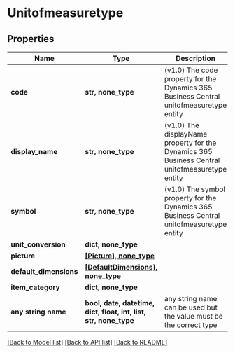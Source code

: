 # Unitofmeasuretype


## Properties
Name | Type | Description | Notes
------------ | ------------- | ------------- | -------------
**code** | **str, none_type** | (v1.0) The code property for the Dynamics 365 Business Central unitofmeasuretype entity | [optional] 
**display_name** | **str, none_type** | (v1.0) The displayName property for the Dynamics 365 Business Central unitofmeasuretype entity | [optional] 
**symbol** | **str, none_type** | (v1.0) The symbol property for the Dynamics 365 Business Central unitofmeasuretype entity | [optional] 
**unit_conversion** | **dict, none_type** |  | [optional] 
**picture** | [**[Picture], none_type**](Picture.md) |  | [optional] 
**default_dimensions** | [**[DefaultDimensions], none_type**](DefaultDimensions.md) |  | [optional] 
**item_category** | **dict, none_type** |  | [optional] 
**any string name** | **bool, date, datetime, dict, float, int, list, str, none_type** | any string name can be used but the value must be the correct type | [optional]

[[Back to Model list]](../README.md#documentation-for-models) [[Back to API list]](../README.md#documentation-for-api-endpoints) [[Back to README]](../README.md)


